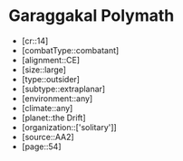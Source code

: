 
# Garaggakal Polymath

- [cr::14]
- [combatType::combatant]
- [alignment::CE]
- [size::large]
- [type::outsider]
- [subtype::extraplanar]
- [environment::any]
- [climate::any]
- [planet::the Drift]
- [organization::['solitary']]
- [source::AA2]
- [page::54]

